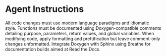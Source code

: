 # Agent Instructions

All code changes must use modern language paradigms and idiomatic style. Functions must be documented using Doxygen-compatible comments detailing purpose, parameters, return values, and global variables. When modifying code, apply formatting and prettification but leave comment-only changes unformatted. Integrate Doxygen with Sphinx using Breathe for documentation builds aimed at Read the Docs.

